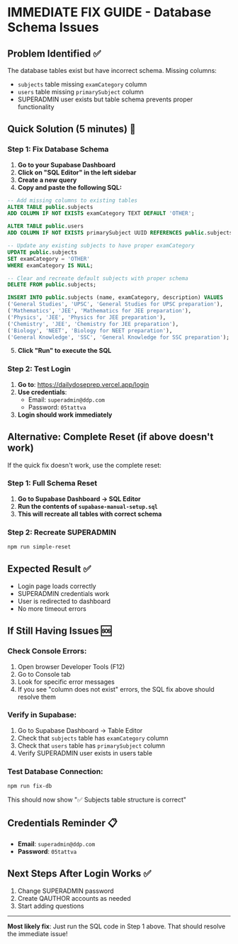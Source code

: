 # IMMEDIATE FIX GUIDE - Database Schema Issues

## Problem Identified ✅
The database tables exist but have incorrect schema. Missing columns:
- `subjects` table missing `examCategory` column
- `users` table missing `primarySubject` column
- SUPERADMIN user exists but table schema prevents proper functionality

## Quick Solution (5 minutes) 🚀

### Step 1: Fix Database Schema
1. **Go to your Supabase Dashboard**
2. **Click on "SQL Editor" in the left sidebar**
3. **Create a new query**
4. **Copy and paste the following SQL:**

```sql
-- Add missing columns to existing tables
ALTER TABLE public.subjects 
ADD COLUMN IF NOT EXISTS examCategory TEXT DEFAULT 'OTHER';

ALTER TABLE public.users 
ADD COLUMN IF NOT EXISTS primarySubject UUID REFERENCES public.subjects(id);

-- Update any existing subjects to have proper examCategory
UPDATE public.subjects 
SET examCategory = 'OTHER' 
WHERE examCategory IS NULL;

-- Clear and recreate default subjects with proper schema
DELETE FROM public.subjects;

INSERT INTO public.subjects (name, examCategory, description) VALUES
('General Studies', 'UPSC', 'General Studies for UPSC preparation'),
('Mathematics', 'JEE', 'Mathematics for JEE preparation'),
('Physics', 'JEE', 'Physics for JEE preparation'),
('Chemistry', 'JEE', 'Chemistry for JEE preparation'),
('Biology', 'NEET', 'Biology for NEET preparation'),
('General Knowledge', 'SSC', 'General Knowledge for SSC preparation');
```

5. **Click "Run" to execute the SQL**

### Step 2: Test Login
1. **Go to**: https://dailydoseprep.vercel.app/login
2. **Use credentials**:
   - Email: `superadmin@ddp.com`
   - Password: `05tattva`
3. **Login should work immediately**

## Alternative: Complete Reset (if above doesn't work)

If the quick fix doesn't work, use the complete reset:

### Step 1: Full Schema Reset
1. **Go to Supabase Dashboard → SQL Editor**
2. **Run the contents of `supabase-manual-setup.sql`**
3. **This will recreate all tables with correct schema**

### Step 2: Recreate SUPERADMIN
```bash
npm run simple-reset
```

## Expected Result ✅
- Login page loads correctly
- SUPERADMIN credentials work
- User is redirected to dashboard
- No more timeout errors

## If Still Having Issues 🆘

### Check Console Errors:
1. Open browser Developer Tools (F12)
2. Go to Console tab
3. Look for specific error messages
4. If you see "column does not exist" errors, the SQL fix above should resolve them

### Verify in Supabase:
1. Go to Supabase Dashboard → Table Editor
2. Check that `subjects` table has `examCategory` column
3. Check that `users` table has `primarySubject` column
4. Verify SUPERADMIN user exists in users table

### Test Database Connection:
```bash
npm run fix-db
```

This should now show "✅ Subjects table structure is correct"

## Credentials Reminder 📋
- **Email**: `superadmin@ddp.com`
- **Password**: `05tattva`

## Next Steps After Login Works ✅
1. Change SUPERADMIN password
2. Create QAUTHOR accounts as needed
3. Start adding questions

---

**Most likely fix**: Just run the SQL code in Step 1 above. That should resolve the immediate issue! 
